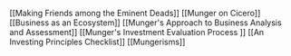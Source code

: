 [[Making Friends among the Eminent Deads]]
[[Munger on Cicero]]
[[Business as an Ecosystem]]
[[Munger's Approach to Business Analysis and Assessment]]
[[Munger's Investment Evaluation Process ]]
[[An Investing Principles Checklist]]
[[Mungerisms]]
